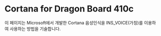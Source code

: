 # Cortana for Dragon Board 410c

이 페이지는 Microsoft에서 개발한 Cortana 음성인식을 INS\_VOICE\(가칭\)를 이용하여 사용하는 방법을 기술합니다.

